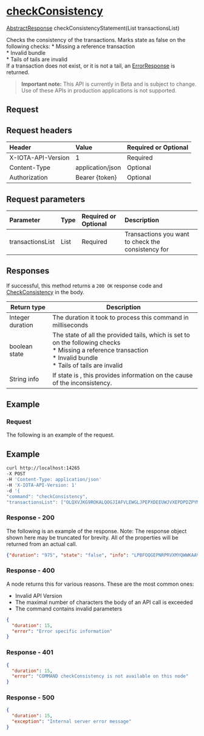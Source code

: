 
# [checkConsistency](https://github.com/iotaledger/iri/blob/master/src/main/java/com/iota/iri/service/API.java#L636)
 [AbstractResponse](https://github.com/iotaledger/iri/blob/master/src/main/java/com/iota/iri/service/dto/AbstractResponse.java) checkConsistencyStatement(List<String> transactionsList)

Checks the consistency of the transactions.  Marks state as false on the following checks:    * Missing a reference transaction<br/>  * Invalid bundle<br/>  * Tails of tails are invalid<br/>      If a transaction does not exist, or it is not a tail, an [ErrorResponse](https://github.com/iotaledger/iri/blob/master/src/main/java/com/iota/iri/service/dto/ErrorResponse.java) is returned.

> **Important note:** This API is currently in Beta and is subject to change. Use of these APIs in production applications is not supported.

## Request

## Request headers

| Header       | Value | Required or Optional |
|:---------------|:--------|:--------|
| X-IOTA-API-Version | 1 | Required |
| Content-Type | application/json | Optional |
| Authorization  | Bearer {token} | Optional  |

## Request parameters
| Parameter       | Type | Required or Optional | Description |
|:---------------|:--------|:--------| :--------|
| transactionsList | List<String> | Required | Transactions you want to check the consistency for |

## Responses

If successful, this method returns a `200 OK` response code and [CheckConsistency](https://github.com/iotaledger/iri/blob/master/src/main/java/com/iota/iri/service/dto/CheckConsistency.java) in the body.

| Return type | Description |
|--|--|
| Integer duration | The duration it took to process this command in milliseconds |
| boolean state | The state of all the provided tails, which is set to  on the following checks<br/>    * Missing a reference transaction<br/>  * Invalid bundle<br/>  * Tails of tails are invalid<br/>   |
| String info | If state is , this provides information on the cause of the inconsistency. |

## Example  

### Request

The following is an example of the request.

 ## Example
 
 ```bash
 curl http://localhost:14265 
-X POST 
-H 'Content-Type: application/json' 
-H 'X-IOTA-API-Version: 1' 
-d '{ 
"command": "checkConsistency", 
"transactionsList": ["OLQXVJKG9ROKALQOGJIAFVLEWGLJPEPXDEEUWJVXEPDPDZPYMGAPSHBWLDFG9JFGGTRJOOXSVNJZFRGVK", "CHTRAHOGLFDXALMSF9QGXJQDXHZPJTTDZEKWAUCQA9AUBEGII9GQLVCYY9MJVQZFZA9S9CXCZQA9GGVHV"]}'
 ```

### Response - 200

The following is an example of the response. Note: The response object shown here may be truncated for brevity. All of the properties will be returned from an actual call.

```json
{"duration": "975", "state": "false", "info": "LPBFOQGEPNRPRVXMYQWWKAAV9MLKBZNKIOAEVCMJGZVIJOTOYCHN9BDTTRDRSELYROUI9UOFXJPMJEDFX"}
```

### Response - 400

A node returns this for various reasons. These are the most common ones:
* Invalid API Version
* The maximal number of characters the body of an API call is exceeded
* The command contains invalid parameters

```json
{
  "duration": 15,
  "error": "Error specific information"
}
```

### Response - 401

```json
{
  "duration": 15,
  "error": "COMMAND checkConsistency is not available on this node"
}
```

### Response - 500

```json
{
  "duration": 15,
  "exception": "Internal server error message"
}
```
